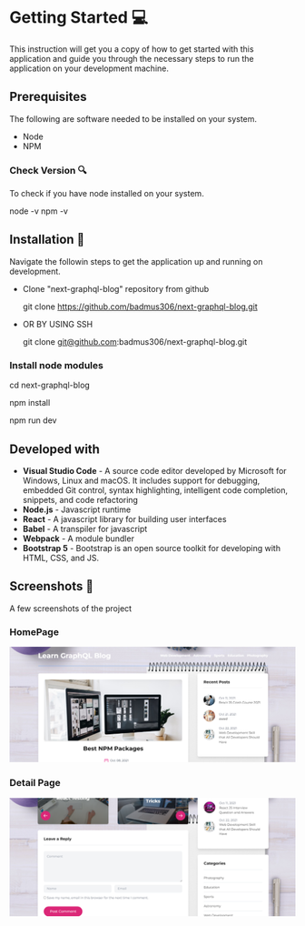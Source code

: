 # Getting Started  :computer:

This instruction will get you a copy of how to get started with this application and guide you through the necessary steps to run the application on your development machine.

## Prerequisites 

The following are software needed to be installed on your system.

* Node
* NPM

### Check Version :mag:

To check if you have node installed on your system.

node -v 
npm -v

## Installation :floppy_disk:

Navigate the followin steps to get the application up and running on development.

* Clone "next-graphql-blog" repository from github  

    git clone https://github.com/badmus306/next-graphql-blog.git

* OR BY USING SSH

    git clone git@github.com:badmus306/next-graphql-blog.git
    
### Install node modules

cd next-graphql-blog

npm install

npm run dev

## Developed with

*  **Visual Studio Code** - A source code editor developed by Microsoft for Windows, Linux and macOS. It includes support for debugging, embedded Git control, syntax highlighting, intelligent code completion, snippets, and code refactoring
* **Node.js** - Javascript runtime
* **React** - A javascript library for building user interfaces
* **Babel** - A transpiler for javascript
* **Webpack** - A module bundler
* **Bootstrap 5** - Bootstrap is an open source toolkit for developing with HTML, CSS, and JS.

## Screenshots  📸

A few screenshots of the project

### HomePage

![alt text](https://github.com/badmus306/next-graphql-blog/raw/master/public/Screenshot_1.png "Logo Title Text 1")


### Detail Page

![alt text](https://github.com/badmus306/next-graphql-blog/raw/master/public/Screenshot_2.png "Logo Title Text 1")






